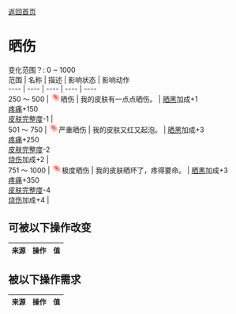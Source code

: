 [返回首页](index.md)  
# 晒伤  
变化范围？: 0 ~ 1000  
范围  |  名称  |  描述  |  影响状态  |  影响动作  
----  |  ----  |  ----  |  ----  |  ----  
250 ～ 500  |  <img decoding="async" src="Sprite/Sunburn.png" style="width:20px;">晒伤  |  我的皮肤有一点点晒伤。  |  [晒黑](Tanning.md)加成+1<br>[疼痛](Pain.md)+150<br>[皮肤完整度](SkinIntegrity.md)-1  |    
501 ～ 750  |  <img decoding="async" src="Sprite/Sunburn.png" style="width:20px;">严重晒伤  |  我的皮肤又红又起泡。  |  [晒黑](Tanning.md)加成+3<br>[疼痛](Pain.md)+250<br>[皮肤完整度](SkinIntegrity.md)-2<br>[烧伤](Burns.md)加成+2  |    
751 ～ 1000  |  <img decoding="async" src="Sprite/Sunburn.png" style="width:20px;">极度晒伤  |  我的皮肤晒坏了，疼得要命。  |  [晒黑](Tanning.md)加成+3<br>[疼痛](Pain.md)+350<br>[皮肤完整度](SkinIntegrity.md)-4<br>[烧伤](Burns.md)加成+4  |    
## 可被以下操作改变  
来源  |  操作  |  值  
----  |  ----  |  ----  
## 被以下操作需求  
来源  |  操作  |  值  
----  |  ----  |  ----  
